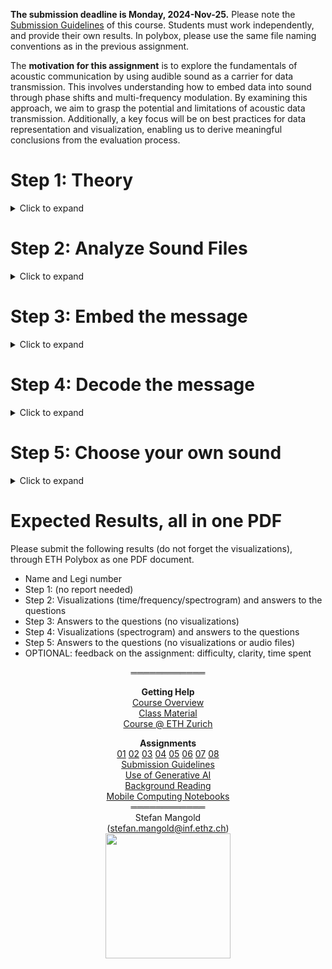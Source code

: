 













**The submission deadline is Monday, 2024-Nov-25.** Please note the [Submission Guidelines](home/Submission-Guidelines) of this course. Students must work independently, and provide their own results. In polybox, please use the same file naming conventions as in the previous assignment.

The **motivation for this assignment** is to explore the fundamentals of acoustic communication by using audible sound as a carrier for data transmission. 
This involves understanding how to embed data into sound through phase shifts and multi-frequency modulation. By examining this approach, we aim to grasp the potential and limitations of acoustic data transmission. 
Additionally, a key focus will be on best practices for data representation and visualization, enabling us to derive meaningful conclusions from the evaluation process.


# Step 1: Theory
<details><summary>Click to expand</summary>

For this step, reporting is not required.

Read through the Audio Communication lecture slides and the related background reading supplementary material on Audiocom:

 * H. Malvar, A modulated complex lapped transform and its applications to audio processing, 1999 IEEE International Conference (Vol. 3, pp. 1421-1424)
 * R. Frigg, T. R. Gross and S. Mangold, Multi-Channel Acoustic Data Transmission to Ad-Hoc Mobile Phone Arrays, July 2013, Association for Computing Machinery

Please think about the following questions, no report needed:
 * Does acoustic communication rely on electromagnetic waves? How fast do acoustic waves travel through air (estimate)?
 * When sampling at 10 kHz, what is the resolution that a time-of-flight distance measurement (also referred to as [time-of-arrival](https://en.wikipedia.org/wiki/Time_of_arrival)) could achieve in theory (estimate, leave out implementation details)? Think about how many samples per second are available, and what the precision in terms of time that means. Say, a signal is switched on and off, at what time precision can be a shift of this signal be detected? Once this is clear, transform time precision into distance. For this, remember the speed of an acoustic signal.
 * At this 10kHz sampling rate, what would be the precision with electromagnetic waves Remember that an electromagnetic signal travels much faster than an acoustic signal?
 * How would the distance precision change if the sampling rate is doubled to 20 kHz instead (for both, acoustic and electromagnetic waves)?
 * What is the typical bandwidth, measured in Hertz, of an acoustic sound recorded with a smartphone or a similar device?
 * What is the frequency range at which humans perceive sound (from ... to ..., measured in Hertz)?
</details>

# Step 2: Analyze Sound Files
<details><summary>Click to expand</summary>

#### Corresponding Notebook [AudioCommunication.ipynb](https://gitlab.ethz.ch/wireless/WirelessNotebooks/-/tree/main/AudioCommunication)

Start off by analyzing two sounds: *MobileComp1* and *MobileComp2*.

**Task**: answer the following questions:
 * Which sound file is more suited to carry the data? Why? Provide the visualizations and discuss them (time/frequency/spectrogram)
 * Which frequencies should be used to encode the data?

*Note*: the plotting of the spectrogram may take some time. If needed, you can reduce the `FFT_win_size` parameter, although this may impact the quality of the output.
</details>

# Step 3: Embed the message
<details><summary>Click to expand</summary>

Proceed with the notebook's section about Encoding.

**Task**: answer the following question:
 * Is there a perceivable change of the audio file? Does the sound quality remain?
 * Do you see a difference between the unembedded and embedded audio file's spectrogram? Could you conclude on the plot alone that it was done using phase coding? How would the plot look like for LSB coding?



</details>

# Step 4: Decode the message
<details><summary>Click to expand</summary>

Now, reconstruct the message from the embedded audio file and analyze the accuracy.

**Task**: answer the following question:
 * Are there bit errors? If yes, what might be the reason for them?
 * What does a bit error rate of 100%, 50%, and 0% mean? Which one is the least desirable?
 * Which of the two audio files (`MobileComp1`, `MobileComp2`) has a higher bit error rate? Was your initial guess correct?

</details>

# Step 5: Choose your own sound
<details><summary>Click to expand</summary>

Please think about the following questions, no report needed:
 * What could be some issues with audio steganography when used in a real life setting?
 * How would the perfect audio file for phase coding look like? What about the worst possible file?
 * Which results do you expect from the other audio files within `Sounds/`?

For this last step, please choose a new audio file (not from `Sounds/`) and briefly compare it to the previously used audio files.
As a help, section 3 of the notebook contains a cell that converts any audio file to the right format and configuration.
Please make sure that the chosen audio file has enough capacity for the message.

**Task**: answer the following question:
 * Which sound did you choose? Why?
 * How does your audio file measure up against `MobileComp1` and `MobileComp2` respectively?
 * What is the bit error rate?
 * How does it look like when changing the message to `manimatter`?

</details>

# Expected Results, all in one PDF


Please submit the following results (do not forget the visualizations), through ETH Polybox as one PDF document.

- Name and Legi number
- Step 1: (no report needed)
- Step 2: Visualizations (time/frequency/spectrogram) and answers to the questions
- Step 3: Answers to the questions (no visualizations)
- Step 4: Visualizations (spectrogram) and answers to the questions
- Step 5: Answers to the questions (no visualizations or audio files)
- OPTIONAL: feedback on the assignment: difficulty, clarity, time spent


<div align="center" width="100%">════════════

**Getting Help**
<br>[Course Overview](home)
<br>[Class Material](https://gitlab.ethz.ch/wireless/WirelessNetworkingAndMobileComputing/-/tree/main/Material)
<br>[Course @ ETH Zurich](https://www.lst.inf.ethz.ch/education/wireless.html)

**Assignments**
<br>[01](home/Assignment-01) [02](home/Assignment-02) [03](home/Assignment-03) [04](home/Assignment-04) [05](home/Assignment-05) [06](home/Assignment-06) [07](home/Assignment-07) [08](home/Assignment-08)
<br>[Submission Guidelines](home/Submission-Guidelines)
<br>[Use of Generative AI](home/Use-of-AI)
<br>[Background Reading](https://gitlab.ethz.ch/wireless/BackgroundReading)
<br>[Mobile Computing Notebooks](https://gitlab.ethz.ch/wireless/WirelessNotebooks)
<br>
════════════<br>
 Stefan Mangold<br>(stefan.mangold@inf.ethz.ch)<br><img width="200px" height="auto" src="uploads/e0009174c4495ec7500cc167cf53ccc6/eth_logo_kurz_pos.png"></div>
